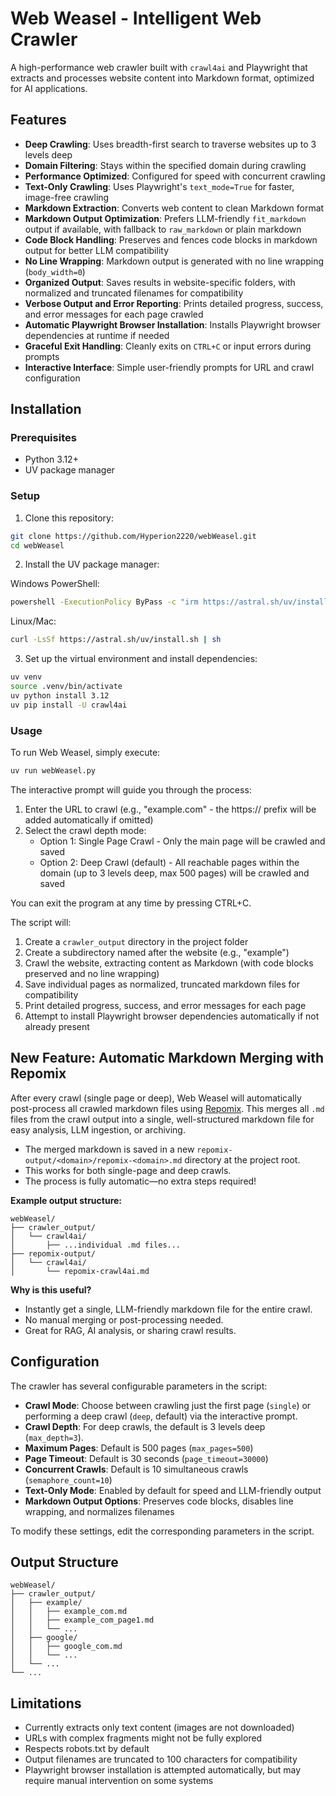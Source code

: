 # Web Weasel - Intelligent Web Crawler

A high-performance web crawler built with `crawl4ai` and Playwright that extracts and processes website content into Markdown format, optimized for AI applications.

## Features

- **Deep Crawling**: Uses breadth-first search to traverse websites up to 3 levels deep
- **Domain Filtering**: Stays within the specified domain during crawling
- **Performance Optimized**: Configured for speed with concurrent crawling
- **Text-Only Crawling**: Uses Playwright's `text_mode=True` for faster, image-free crawling
- **Markdown Extraction**: Converts web content to clean Markdown format
- **Markdown Output Optimization**: Prefers LLM-friendly `fit_markdown` output if available, with fallback to `raw_markdown` or plain markdown
- **Code Block Handling**: Preserves and fences code blocks in markdown output for better LLM compatibility
- **No Line Wrapping**: Markdown output is generated with no line wrapping (`body_width=0`)
- **Organized Output**: Saves results in website-specific folders, with normalized and truncated filenames for compatibility
- **Verbose Output and Error Reporting**: Prints detailed progress, success, and error messages for each page crawled
- **Automatic Playwright Browser Installation**: Installs Playwright browser dependencies at runtime if needed
- **Graceful Exit Handling**: Cleanly exits on `CTRL+C` or input errors during prompts
- **Interactive Interface**: Simple user-friendly prompts for URL and crawl configuration

## Installation

### Prerequisites

- Python 3.12+
- UV package manager

### Setup

1. Clone this repository:
```bash
git clone https://github.com/Hyperion2220/webWeasel.git
cd webWeasel
```

2. Install the UV package manager:

Windows PowerShell:
```bash
powershell -ExecutionPolicy ByPass -c "irm https://astral.sh/uv/install.ps1 | iex"
```

Linux/Mac:
```bash
curl -LsSf https://astral.sh/uv/install.sh | sh
```

3. Set up the virtual environment and install dependencies:
```bash
uv venv
source .venv/bin/activate
uv python install 3.12
uv pip install -U crawl4ai
```

### Usage

To run Web Weasel, simply execute:

```bash
uv run webWeasel.py
```

The interactive prompt will guide you through the process:

1. Enter the URL to crawl (e.g., "example.com" - the https:// prefix will be added automatically if omitted)
2. Select the crawl depth mode:
   - Option 1: Single Page Crawl - Only the main page will be crawled and saved
   - Option 2: Deep Crawl (default) - All reachable pages within the domain (up to 3 levels deep, max 500 pages) will be crawled and saved

You can exit the program at any time by pressing CTRL+C.

The script will:
1. Create a `crawler_output` directory in the project folder
2. Create a subdirectory named after the website (e.g., "example")
3. Crawl the website, extracting content as Markdown (with code blocks preserved and no line wrapping)
4. Save individual pages as normalized, truncated markdown files for compatibility
5. Print detailed progress, success, and error messages for each page
6. Attempt to install Playwright browser dependencies automatically if not already present

## New Feature: Automatic Markdown Merging with Repomix

After every crawl (single page or deep), Web Weasel will automatically post-process all crawled markdown files using [Repomix](https://github.com/andersonby/python-repomix). This merges all `.md` files from the crawl output into a single, well-structured markdown file for easy analysis, LLM ingestion, or archiving.

- The merged markdown is saved in a new `repomix-output/<domain>/repomix-<domain>.md` directory at the project root.
- This works for both single-page and deep crawls.
- The process is fully automatic—no extra steps required!

**Example output structure:**

```
webWeasel/
├── crawler_output/
│   └── crawl4ai/
│       ├── ...individual .md files...
├── repomix-output/
│   └── crawl4ai/
│       └── repomix-crawl4ai.md
```

**Why is this useful?**
- Instantly get a single, LLM-friendly markdown file for the entire crawl.
- No manual merging or post-processing needed.
- Great for RAG, AI analysis, or sharing crawl results.

## Configuration

The crawler has several configurable parameters in the script:

- **Crawl Mode**: Choose between crawling just the first page (`single`) or performing a deep crawl (`deep`, default) via the interactive prompt.
- **Crawl Depth**: For deep crawls, the default is 3 levels deep (`max_depth=3`).
- **Maximum Pages**: Default is 500 pages (`max_pages=500`)
- **Page Timeout**: Default is 30 seconds (`page_timeout=30000`)
- **Concurrent Crawls**: Default is 10 simultaneous crawls (`semaphore_count=10`)
- **Text-Only Mode**: Enabled by default for speed and LLM-friendly output
- **Markdown Output Options**: Preserves code blocks, disables line wrapping, and normalizes filenames

To modify these settings, edit the corresponding parameters in the script.

## Output Structure

```
webWeasel/
├── crawler_output/
│   ├── example/
│   │   ├── example_com.md
│   │   ├── example_com_page1.md
│   │   └── ...
│   ├── google/
│   │   ├── google_com.md
│   │   └── ...
│   └── ...
└── ...
```

## Limitations

- Currently extracts only text content (images are not downloaded)
- URLs with complex fragments might not be fully explored
- Respects robots.txt by default
- Output filenames are truncated to 100 characters for compatibility
- Playwright browser installation is attempted automatically, but may require manual intervention on some systems